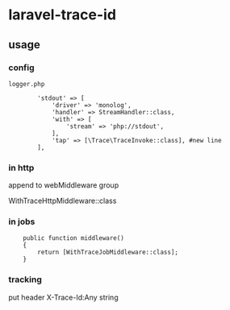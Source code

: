 # laravel-trace-id

## usage

### config

```
logger.php 

        'stdout' => [
            'driver' => 'monolog',
            'handler' => StreamHandler::class,
            'with' => [
                'stream' => 'php://stdout',
            ],
            'tap' => [\Trace\TraceInvoke::class], #new line
        ],
```

### in http

append to webMiddleware group 

WithTraceHttpMiddleware::class


### in jobs
```
    public function middleware()
    {
        return [WithTraceJobMiddleware::class];
    }
```

### tracking

put header   X-Trace-Id:Any string